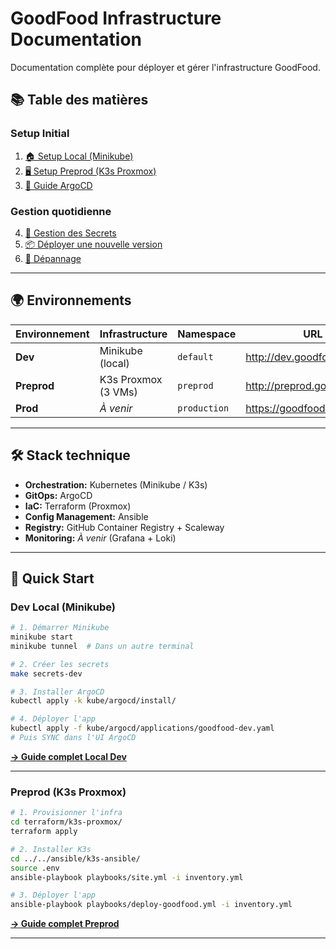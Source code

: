 # GoodFood Infrastructure Documentation

Documentation complète pour déployer et gérer l'infrastructure GoodFood.

## 📚 Table des matières

### Setup Initial
1. [🏠 Setup Local (Minikube)](./01-local-dev-setup.md)
2. [🖥️ Setup Preprod (K3s Proxmox)](./02-preprod-setup.md)
3. [🚀 Guide ArgoCD](./03-argocd-guide.md)

### Gestion quotidienne
4. [🔐 Gestion des Secrets](./04-secrets-management.md)
5. [📦 Déployer une nouvelle version](./05-deploy-new-version.md)
6. [🔧 Dépannage](./99-troubleshooting.md)

---

## 🌍 Environnements

| Environnement | Infrastructure | Namespace | URL |
|---------------|---------------|-----------|-----|
| **Dev** | Minikube (local) | `default` | http://dev.goodfood.test |
| **Preprod** | K3s Proxmox (3 VMs) | `preprod` | http://preprod.goodfood.test |
| **Prod** | *À venir* | `production` | https://goodfood.com |

---

## 🛠️ Stack technique

- **Orchestration:** Kubernetes (Minikube / K3s)
- **GitOps:** ArgoCD
- **IaC:** Terraform (Proxmox)
- **Config Management:** Ansible
- **Registry:** GitHub Container Registry + Scaleway
- **Monitoring:** *À venir* (Grafana + Loki)

---

## 🚀 Quick Start

### Dev Local (Minikube)
```bash
# 1. Démarrer Minikube
minikube start
minikube tunnel  # Dans un autre terminal

# 2. Créer les secrets
make secrets-dev

# 3. Installer ArgoCD
kubectl apply -k kube/argocd/install/

# 4. Déployer l'app
kubectl apply -f kube/argocd/applications/goodfood-dev.yaml
# Puis SYNC dans l'UI ArgoCD
```

**[→ Guide complet Local Dev](./01-local-dev-setup.md)**

---

### Preprod (K3s Proxmox)
```bash
# 1. Provisionner l'infra
cd terraform/k3s-proxmox/
terraform apply

# 2. Installer K3s
cd ../../ansible/k3s-ansible/
source .env
ansible-playbook playbooks/site.yml -i inventory.yml

# 3. Déployer l'app
ansible-playbook playbooks/deploy-goodfood.yml -i inventory.yml
```

**[→ Guide complet Preprod](./02-preprod-setup.md)**

---
